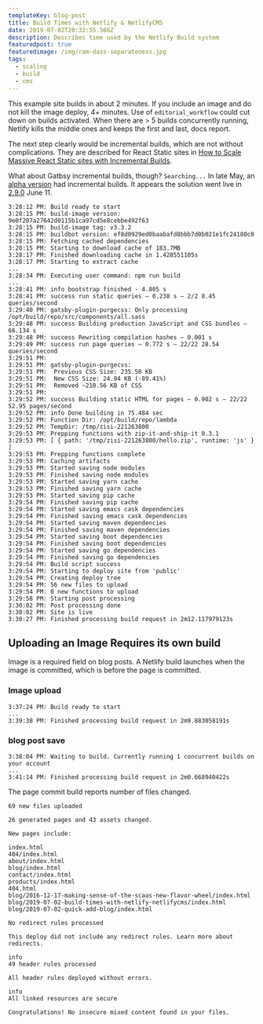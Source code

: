 ```yaml
---
templateKey: blog-post
title: Build Times with Netlify & NetlifyCMS
date: 2019-07-02T20:32:55.566Z
description: Describes time used by the Netlify Build system
featuredpost: true
featuredimage: /img/ram-dass-separateness.jpg
tags:
  - scaling
  - build
  - cms
---
```

This example site builds in about 2 minutes.
If you include an image and do not kill the image deploy, 4+ minutes.
Use of `editorial_workflow` could cut down on builds activated.
When there are > 5 builds concurrently running, Netlify kills the middle ones and keeps the first and last, docs report.

The next step clearly would be incremental builds, which are not without complications. They are described for React Static sites in [How to Scale Massive React Static sites with Incremental Builds](https://www.netlify.com/blog/2019/01/17/how-to-scale-massive-react-static-sites-with-incremental-builds/). 

What about Gatbsy incremental builds, though? `Searching...` 
In late May, an [alpha version](https://github.com/gatsbyjs/gatsby/issues/5002#issuecomment-496689016) had incremental builds. It appears the solution went live in [2.9.0](https://github.com/gatsbyjs/gatsby/pull/14359#issuecomment-500707616) June 11.

```shell
3:28:12 PM: Build ready to start
3:28:15 PM: build-image version: 9e0f207a27642d0115b1ca97cd5e8cebbe492f63
3:28:15 PM: build-image tag: v3.3.2
3:28:15 PM: buildbot version: ef8d0929ed0baabafd8bbb7d0b021e1fc24180c0
3:28:15 PM: Fetching cached dependencies
3:28:15 PM: Starting to download cache of 183.7MB
3:28:17 PM: Finished downloading cache in 1.428551105s
3:28:17 PM: Starting to extract cache
...
3:28:34 PM: Executing user command: npm run build
...
3:28:41 PM: info bootstrap finished - 4.805 s
3:28:41 PM: success run static queries — 0.238 s — 2/2 8.45 queries/second
3:29:40 PM: gatsby-plugin-purgecss: Only processing  /opt/build/repo/src/components/all.sass
3:29:48 PM: success Building production JavaScript and CSS bundles — 66.134 s
3:29:48 PM: success Rewriting compilation hashes — 0.001 s
3:29:49 PM: success run page queries — 0.772 s — 22/22 28.54 queries/second
3:29:51 PM: 
3:29:51 PM: gatsby-plugin-purgecss:
3:29:51 PM:  Previous CSS Size: 235.50 KB
3:29:51 PM:  New CSS Size: 24.94 KB (-89.41%)
3:29:51 PM:  Removed ~210.56 KB of CSS
3:29:51 PM: 
3:29:52 PM: success Building static HTML for pages — 0.902 s — 22/22 52.95 pages/second
3:29:52 PM: info Done building in 75.484 sec
3:29:52 PM: Function Dir: /opt/build/repo/lambda
3:29:52 PM: TempDir: /tmp/zisi-221263800
3:29:53 PM: Prepping functions with zip-it-and-ship-it 0.3.1
3:29:53 PM: [ { path: '/tmp/zisi-221263800/hello.zip', runtime: 'js' } ]
3:29:53 PM: Prepping functions complete
3:29:53 PM: Caching artifacts
3:29:53 PM: Started saving node modules
3:29:53 PM: Finished saving node modules
3:29:53 PM: Started saving yarn cache
3:29:53 PM: Finished saving yarn cache
3:29:53 PM: Started saving pip cache
3:29:54 PM: Finished saving pip cache
3:29:54 PM: Started saving emacs cask dependencies
3:29:54 PM: Finished saving emacs cask dependencies
3:29:54 PM: Started saving maven dependencies
3:29:54 PM: Finished saving maven dependencies
3:29:54 PM: Started saving boot dependencies
3:29:54 PM: Finished saving boot dependencies
3:29:54 PM: Started saving go dependencies
3:29:54 PM: Finished saving go dependencies
3:29:54 PM: Build script success
3:29:54 PM: Starting to deploy site from 'public'
3:29:54 PM: Creating deploy tree 
3:29:54 PM: 56 new files to upload
3:29:54 PM: 0 new functions to upload
3:29:58 PM: Starting post processing
3:30:02 PM: Post processing done
3:30:02 PM: Site is live
3:30:27 PM: Finished processing build request in 2m12.117979123s
```
## Uploading an Image Requires its own build

Image is a required field on blog posts. A Netlify build launches when the image is committed, which is before the page is committed.

### Image upload

```
3:37:24 PM: Build ready to start
...
3:39:38 PM: Finished processing build request in 2m9.883058191s
```

### blog post save

```shell
3:38:04 PM: Waiting to build. Currently running 1 concurrent builds on your account
...
3:41:14 PM: Finished processing build request in 2m0.668940422s
```

The page commit build reports number of files changed.

```
69 new files uploaded

26 generated pages and 43 assets changed.

New pages include:

index.html
404/index.html
about/index.html
blog/index.html
contact/index.html
products/index.html
404.html
blog/2016-12-17-making-sense-of-the-scaas-new-flavor-wheel/index.html
blog/2019-07-02-build-times-with-netlify-netlifycms/index.html
blog/2019-07-02-quick-add-blog/index.html

No redirect rules processed

This deploy did not include any redirect rules. Learn more about redirects.

info
49 header rules processed

All header rules deployed without errors.

info
All linked resources are secure

Congratulations! No insecure mixed content found in your files.
```
